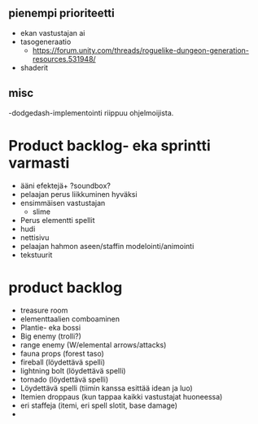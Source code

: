 ## pienempi prioriteetti
* ekan vastustajan ai
* tasogeneraatio
    * https://forum.unity.com/threads/roguelike-dungeon-generation-resources.531948/
* shaderit

## misc
-dodgedash-implementointi riippuu ohjelmoijista.



# Product backlog- eka sprintti varmasti
* ääni efektejä+ ?soundbox?
* pelaajan perus liikkuminen hyväksi
* ensimmäisen vastustajan
    * slime
* Perus elementti spellit
* hudi
* nettisivu
* pelaajan hahmon aseen/staffin modelointi/animointi
* tekstuurit

# product backlog
* treasure room
* elementtaalien comboaminen
* Plantie- eka bossi
* Big enemy (trolli?)
* range enemy (W/elemental arrows/attacks)
* fauna props (forest taso)
* fireball (löydettävä spelli)
* lightning bolt (löydettävä spelli)
* tornado (löydettävä spelli)
* Löydettävä spelli (tiimin kanssa esittää idean ja luo)
* Itemien droppaus (kun tappaa kaikki vastustajat huoneessa)
* eri staffeja (itemi, eri spell slotit, base damage)
* 
